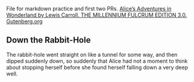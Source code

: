 File for markdown practice and first two PRs.
[Alice’s Adventures in Wonderland
by Lewis Carroll. THE MILLENNIUM FULCRUM EDITION 3.0. Gutenberg.org](https://gutenberg.org/files/11/11-h/11-h.htm)

## Down the Rabbit-Hole

The rabbit-hole went straight on like a tunnel for some way,
and then dipped suddenly down, so suddenly that Alice had not a moment to think
about stopping herself before she found herself falling down a very deep well.
